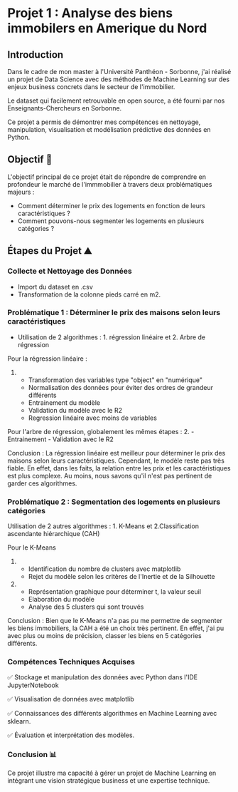 # Projet 1 :  Analyse des biens immobilers en Amerique du Nord

## Introduction
Dans le cadre de mon master à l'Université Panthéon - Sorbonne, j'ai réalisé un projet de Data Science avec des méthodes de Machine Learning sur des enjeux business concrets dans le secteur de l'immobilier.

Le dataset qui facilement retrouvable en open source, a été fourni par nos Enseignants-Chercheurs en Sorbonne.

Ce projet a permis de démontrer mes compétences en nettoyage, manipulation, visualisation et modélisation prédictive des données en Python.

## Objectif 🎯
L'objectif principal de ce projet était de répondre de comprendre en profondeur le marché de l'immmobilier à travers deux problématiques majeurs :

- Comment déterminer le prix des logements en fonction de leurs caractéristiques ?
- Comment pouvons-nous segmenter les logements en plusieurs catégories ?

## Étapes du Projet ⛰️

### Collecte et Nettoyage des Données 
- Import du dataset en .csv
- Transformation de la colonne pieds carré en m2.

### Problématique 1 : Déterminer le prix des maisons selon leurs caractéristiques
- Utilisation de 2 algorithmes : 1. régression linéaire et 2. Arbre de régression

Pour la régression linéaire : 
1.  - Transformation des variables type "object" en "numérique"
    - Normalisation des données pour éviter des ordres de grandeur différents
    - Entrainement du modèle
    - Validation du modèle avec le R2
    - Regression linéaire avec moins de variables

Pour l'arbre de régression, globalement les mêmes étapes :
2.  - Entrainement
    - Validation avec le R2

Conclusion : La régression linéaire est meilleur pour déterminer le prix des maisons selon leurs caractéristiques. Cependant, le modèle reste pas très fiable. En effet, dans les faits, la relation entre les prix et les caractéristiques est plus complexe. Au moins, nous savons qu'il n'est pas pertinent de garder ces algorithmes.

### Problématique 2 : Segmentation des logements en plusieurs catégories 

Utilisation de 2 autres algorithmes : 1. K-Means et 2.Classification ascendante hiérarchique (CAH)

Pour le K-Means
1. - Identification du nombre de clusters avec matplotlib
   - Rejet du modèle selon les critères de l'Inertie et de la Silhouette

2. - Représentation graphique pour déterminer t, la valeur seuil
   - Elaboration du modèle
   - Analyse des 5 clusters qui sont trouvés
  
Conclusion : Bien que le K-Means n'a pas pu me permettre de segmenter les biens immobiliers, la CAH a été un choix très pertinent. En effet, j'ai pu avec plus ou moins de précision, classer les biens en 5 catégories différents.

### Compétences Techniques Acquises 

✅ Stockage et manipulation des données avec Python dans l'IDE JupyterNotebook

✅ Visualisation de données avec matplotlib

✅ Connaissances des différents algorithmes en Machine Learning avec sklearn.

✅ Évaluation et interprétation des modèles.

### Conclusion 📊
Ce projet illustre ma capacité à gérer un projet de Machine Learning en intégrant une vision stratégique business et une expertise technique.
